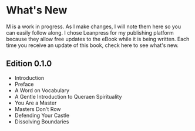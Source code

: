 # What's New

M is a work in progress. As I make changes, I will note them here so you can easily follow along. I chose Leanpress for my publishing platform because they allow free updates to the eBook while it is being written. Each time you receive an update of this book, check here to see what's new.

## Edition 0.1.0

* Introduction
* Preface
* A Word on Vocabulary
* A Gentle Introduction to Queraen Spirituality
* You Are a Master
* Masters Don't Row
* Defending Your Castle
* Dissolving Boundaries

